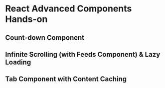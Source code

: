 # React Advanced Components Hands-on

## Count-down Component

## Infinite Scrolling (with Feeds Component) & Lazy Loading

## Tab Component with Content Caching
